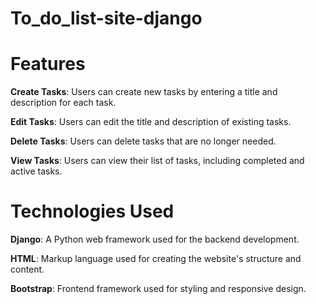 # To_do_list-site-django

# Features

**Create Tasks**: Users can create new tasks by entering a title and description for each task.

**Edit Tasks**: Users can edit the title and description of existing tasks.

**Delete Tasks**: Users can delete tasks that are no longer needed.

**View Tasks**: Users can view their list of tasks, including completed and active tasks.

# Technologies Used

**Django**: A Python web framework used for the backend development.

**HTML**: Markup language used for creating the website's structure and content.

**Bootstrap**: Frontend framework used for styling and responsive design.
